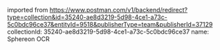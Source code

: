 imported from https://www.postman.com/v1/backend/redirect?type=collection&id=35240-ae8d3219-5d98-4ce1-a73c-5c0bdc96ce37&entityId=9518&publisherType=team&publisherId=37129
collectionId: 35240-ae8d3219-5d98-4ce1-a73c-5c0bdc96ce37
name: Sphereon OCR